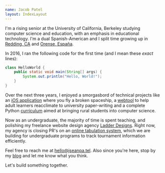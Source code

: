 ```yaml
---
name: Jacob Patel
layout: IndexLayout
---
```


I'm a rising senior at the University of California, Berkeley studying computer science and education, with an emphasis in educational technology. I'm a dual Spanish-American and I split time growing up in [Redding, CA](https://en.wikipedia.org/wiki/Redding,_California) and [Orense, España](https://es.wikipedia.org/wiki/Orense).

In 2016, I ran the following code for the first time (and I mean these _exact_ lines):

```java:HelloWorld.java
class HelloWorld {
    public static void main(String[] args) {
        System.out.println("Hello, World!");
    }
}
```

Over the next three years, I enjoyed a smorgasbord of technical projects like an [iOS application](https://github.com/jseanpatel/flyright) where you fly a broken spaceship, a [webtool](https://maribel.io) to help adult learners reacclimate to university paper-writing and a complete Python [curriculum](https://treetoplearning.org/) aimed at bringing rural students into computer science.

Now as an undergraduate, the majority of time is spent teaching, and polishing my freelance website design agency [Ladder Designs](https://ladderdesigns.co). Right now, my agency is closing PR's on an [online tabulation system](https://atabical.calmocktrial.com/), which we are building for undergraduate programs to track tournament information efficiently.

Feel free to reach me at [hello@jseanpa.tel](mailto:hello@jseanpa.tel). Also since you're here, stop by my [blog](./blog) and let me know what you think.

Let's build something together.
